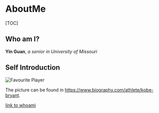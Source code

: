 # AboutMe
[TOC]
## Who am I?
**Yin Guan**, *a senior in University of Missouri*

## Self Introduction

![Favourite Player](https://www.biography.com/.image/c_limit%2Ccs_srgb%2Cq_auto:good%2Cw_700/MTcwMDIzMzg3MjQwODY3NDAx/gettyimages-521051018.webp)

The picture can be found in <https://www.biography.com/athlete/kobe-bryant>.


[link to whoami](#who-am-i)
